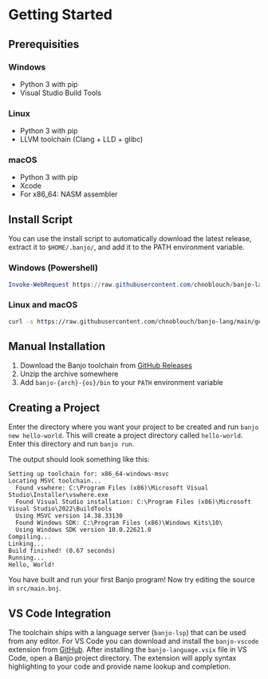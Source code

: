 # Getting Started

## Prerequisities

### Windows
- Python 3 with pip
- Visual Studio Build Tools

### Linux
- Python 3 with pip
- LLVM toolchain (Clang + LLD + glibc)

### macOS
- Python 3 with pip
- Xcode
- For x86_64: NASM assembler

## Install Script

You can use the install script to automatically download the latest release, extract it to ```$HOME/.banjo/```, and add it to the PATH environment variable.

### Windows (Powershell)

```powershell
Invoke-WebRequest https://raw.githubusercontent.com/chnoblouch/banjo-lang/main/getbanjo.py | Select-Object -Expand Content | python
```

### Linux and macOS

```sh
curl -s https://raw.githubusercontent.com/chnoblouch/banjo-lang/main/getbanjo.py | python3
```

## Manual Installation

1. Download the Banjo toolchain from [GitHub Releases](https://github.com/Chnoblouch/banjo-lang/releases/latest)
2. Unzip the archive somewhere
3. Add ```banjo-{arch}-{os}/bin``` to your ```PATH``` environment variable

## Creating a Project

Enter the directory where you want your project to be created and run ```banjo new hello-world```.
This will create a project directory called ```hello-world```. Enter this directory and run ```banjo run```.

The output should look something like this:

```
Setting up toolchain for: x86_64-windows-msvc
Locating MSVC toolchain...
  Found vswhere: C:\Program Files (x86)\Microsoft Visual Studio\Installer\vswhere.exe
  Found Visual Studio installation: C:\Program Files (x86)\Microsoft Visual Studio\2022\BuildTools
  Using MSVC version 14.38.33130
  Found Windows SDK: C:\Program Files (x86)\Windows Kits\10\
  Using Windows SDK version 10.0.22621.0
Compiling...
Linking...
Build finished! (0.67 seconds)
Running...
Hello, World! 
```

You have built and run your first Banjo program! Now try editing the source in ```src/main.bnj```.

## VS Code Integration

The toolchain ships with a language server (```banjo-lsp```) that can be used from any editor.
For VS Code you can download and install the ```banjo-vscode``` extension from 
[GitHub](https://github.com/Chnoblouch/banjo-vscode/releases/latest). After installing the
```banjo-language.vsix``` file in VS Code, open a Banjo project directory. The extension will apply
syntax highlighting to your code and provide name lookup and completion.